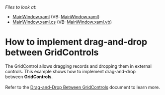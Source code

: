 <!-- default file list -->
*Files to look at*:

* [MainWindow.xaml](./CS/MainWindow.xaml) (VB: [MainWindow.xaml](./VB/MainWindow.xaml))
* [MainWindow.xaml.cs](./CS/MainWindow.xaml.cs) (VB: [MainWindow.xaml.vb](./VB/MainWindow.xaml.vb))
<!-- default file list end -->
# How to implement drag-and-drop between GridControls


The GridControl allows dragging records and dropping them in external controls. This example shows how to implement drag-and-drop between <strong>GridControls</strong>.<br><br>Refer to the <a href="https://documentation.devexpress.com/WPF/119267/Controls-and-Libraries/Data-Grid/Drag-and-Drop/Drag-and-Drop-Between-GridControls">Drag-and-Drop Between GridControls</a> document to learn more.

<br/>


